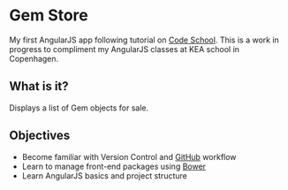 # Gem Store

My first AngularJS app following tutorial on [Code School](http://codeschool.com). This is a work in progress to compliment my AngularJS classes at KEA school in Copenhagen.

## What is it?
Displays a list of Gem objects for sale.

## Objectives
* Become familiar with Version Control and [GitHub](http://github.com) workflow
* Learn to manage front-end packages using [Bower](http://bower.io)
* Learn AngularJS basics and project structure
